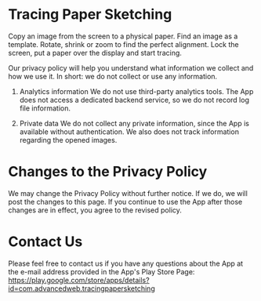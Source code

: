 Tracing Paper Sketching
=======================

Copy an image from the screen to a physical paper. Find an image as a template. Rotate, shrink or zoom to find the perfect alignment. Lock the screen, put a paper over the display and start tracing.

Our privacy policy will help you understand what information we collect and how we use it.
In short: we do not collect or use any information.

1. Analytics information
We do not use third-party analytics tools. The App does not access a dedicated backend service, so we do not record log file information.

2. Private data
We do not collect any private information, since the App is available without authentication. We also does not track information regarding the opened images.


Changes to the Privacy Policy
=============================

We may change the Privacy Policy without further notice. If we do, we will post the changes to this page. If you continue to use the App after those changes are in effect, you agree to the revised policy.


Contact Us
==========

Please feel free to contact us if you have any questions about the App at the e-mail address provided in the App's Play Store Page:
https://play.google.com/store/apps/details?id=com.advancedweb.tracingpapersketching

